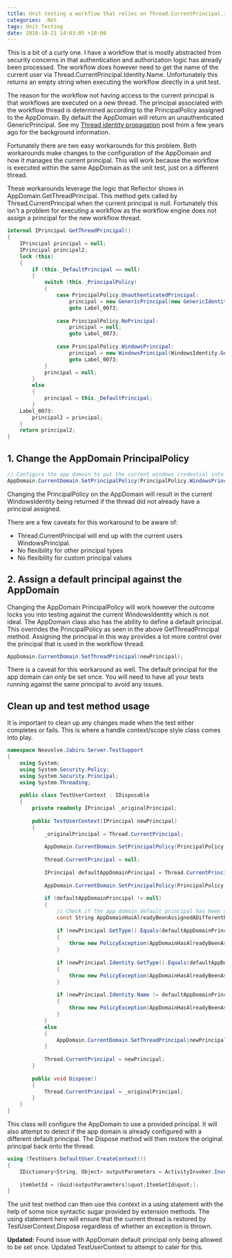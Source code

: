 ```yaml
---
title: Unit testing a workflow that relies on Thread.CurrentPrincipal.Identity.Name
categories: .Net
tags: Unit Testing
date: 2010-10-21 14:03:05 +10:00
---
```


This is a bit of a curly one. I have a workflow that is mostly abstracted from security concerns in that authentication and authorization logic has already been processed. The workflow does however need to get the name of the current user via Thread.CurrentPrincipal.Identity.Name. Unfortunately this returns an empty string when executing the workflow directly in a unit test.

The reason for the workflow not having access to the current principal is that workflows are executed on a new thread. The principal associated with the workflow thread is determined according to the PrincipalPolicy assigned to the AppDomain. By default the AppDomain will return an unauthenticated GenericPrincipal. See my [Thread identity propagation][0] post from a few years ago for the background information.

<!--more-->

Fortunately there are two easy workarounds for this problem. Both workarounds make changes to the configuration of the AppDomain and how it manages the current principal. This will work because the workflow is executed within the same AppDomain as the unit test, just on a different thread.

These workarounds leverage the logic that Reflector shows in AppDomain.GetThreadPrincipal. This method gets called by Thread.CurrentPrincipal when the current principal is null. Fortunately this isn't a problem for executing a workflow as the workflow engine does not assign a principal for the new workflow thread.

```csharp
internal IPrincipal GetThreadPrincipal()
{
    IPrincipal principal = null;
    IPrincipal principal2;
    lock (this)
    {
        if (this._DefaultPrincipal == null)
        {
            switch (this._PrincipalPolicy)
            {
                case PrincipalPolicy.UnauthenticatedPrincipal:
                    principal = new GenericPrincipal(new GenericIdentity(&quot;&quot;, &quot;&quot;), new string[] { &quot;&quot; });
                    goto Label_0073;
    
                case PrincipalPolicy.NoPrincipal:
                    principal = null;
                    goto Label_0073;
    
                case PrincipalPolicy.WindowsPrincipal:
                    principal = new WindowsPrincipal(WindowsIdentity.GetCurrent());
                    goto Label_0073;
            }
            principal = null;
        }
        else
        {
            principal = this._DefaultPrincipal;
        }
    Label_0073:
        principal2 = principal;
    }
    return principal2;
}
```

## 1. Change the AppDomain PrincipalPolicy

```csharp
// Configure the app domain to put the current windows credential into the thread when Thread.CurrentPrincipal is invoked
AppDomain.CurrentDomain.SetPrincipalPolicy(PrincipalPolicy.WindowsPrincipal);
```

Changing the PrincipalPolicy on the AppDomain will result in the current WindowsIdentity being returned if the thread did not already have a principal assigned.

There are a few caveats for this workaround to be aware of:

* Thread.CurrentPrincipal will end up with the current users WindowsPrincipal.
* No flexibility for other principal types
* No flexibility for custom principal values
    
## 2. Assign a default principal against the AppDomain

Changing the AppDomain PrincipalPolicy will work however the outcome locks you into testing against the current WindowsIdentity which is not ideal. The AppDomain class also has the ability to define a default principal. This overrides the PrincipalPolicy as seen in the above GetThreadPrincipal method. Assigning the principal in this way provides a lot more control over the principal that is used in the workflow thread.

```csharp
AppDomain.CurrentDomain.SetThreadPrincipal(newPrincipal);
```

There is a caveat for this workaround as well. The default principal for the app domain can only be set once. You will need to have all your tests running against the same principal to avoid any issues.

## Clean up and test method usage

It is important to clean up any changes made when the test either completes or fails. This is where a handle context/scope style class comes into play.

```csharp
namespace Neovolve.Jabiru.Server.TestSupport
{
    using System;
    using System.Security.Policy;
    using System.Security.Principal;
    using System.Threading;
    
    public class TestUserContext : IDisposable
    {
        private readonly IPrincipal _originalPrincipal;
    
        public TestUserContext(IPrincipal newPrincipal)
        {
            _originalPrincipal = Thread.CurrentPrincipal;
    
            AppDomain.CurrentDomain.SetPrincipalPolicy(PrincipalPolicy.NoPrincipal);
    
            Thread.CurrentPrincipal = null;
    
            IPrincipal defaultAppDomainPrincipal = Thread.CurrentPrincipal;
    
            AppDomain.CurrentDomain.SetPrincipalPolicy(PrincipalPolicy.UnauthenticatedPrincipal);
    
            if (defaultAppDomainPrincipal != null)
            {
                // Check if the app domain default principal has been set to another principal
                const String AppDomainHasAlreadyBeenAssignedADifferentPrincipal = &quot;App domain has already been assigned a different principal&quot;;
    
                if (newPrincipal.GetType().Equals(defaultAppDomainPrincipal.GetType()) == false)
                {
                    throw new PolicyException(AppDomainHasAlreadyBeenAssignedADifferentPrincipal);
                }
    
                if (newPrincipal.Identity.GetType().Equals(defaultAppDomainPrincipal.Identity.GetType()) == false)
                {
                    throw new PolicyException(AppDomainHasAlreadyBeenAssignedADifferentPrincipal);
                }
    
                if (newPrincipal.Identity.Name != defaultAppDomainPrincipal.Identity.Name)
                {
                    throw new PolicyException(AppDomainHasAlreadyBeenAssignedADifferentPrincipal);
                }
            }
            else
            {
                AppDomain.CurrentDomain.SetThreadPrincipal(newPrincipal);
            }
    
            Thread.CurrentPrincipal = newPrincipal;
        }
    
        public void Dispose()
        {
            Thread.CurrentPrincipal = _originalPrincipal;
        }
    }
}
```

This class will configure the AppDomain to use a provided principal. It will also attempt to detect if the app domain is already configured with a different default principal. The Dispose method will then restore the original principal back onto the thread.

```csharp
using (TestUsers.DefaultUser.CreateContext())
{
    IDictionary<String, Object> outputParameters = ActivityInvoker.Invoke(target, inputParameters);
    
    itemSetId = (Guid)outputParameters[&quot;ItemSetId&quot;];
}
```

The unit test method can then use this context in a using statement with the help of some nice syntactic sugar provided by extension methods. The using statement here will ensure that the current thread is restored by TestUserContext.Dispose regardless of whether an exception is thrown.

**Updated:** Found issue with AppDomain default principal only being allowed to be set once. Updated TestUserContext to attempt to cater for this.

[0]: /2008/08/12/thread-identity-propagation/